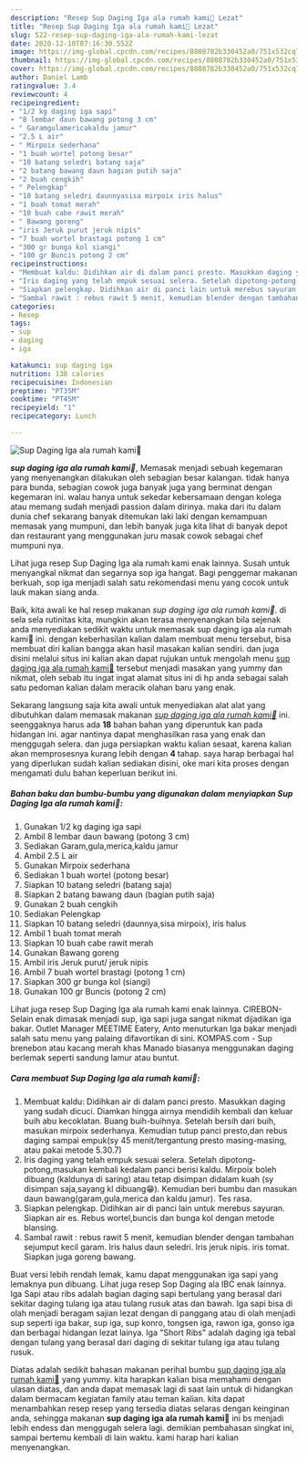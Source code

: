 ```yaml
---
description: "Resep Sup Daging Iga ala rumah kami🐄 Lezat"
title: "Resep Sup Daging Iga ala rumah kami🐄 Lezat"
slug: 522-resep-sup-daging-iga-ala-rumah-kami-lezat
date: 2020-12-10T07:16:30.552Z
image: https://img-global.cpcdn.com/recipes/8808782b330452a0/751x532cq70/sup-daging-iga-ala-rumah-kami🐄-foto-resep-utama.jpg
thumbnail: https://img-global.cpcdn.com/recipes/8808782b330452a0/751x532cq70/sup-daging-iga-ala-rumah-kami🐄-foto-resep-utama.jpg
cover: https://img-global.cpcdn.com/recipes/8808782b330452a0/751x532cq70/sup-daging-iga-ala-rumah-kami🐄-foto-resep-utama.jpg
author: Daniel Lamb
ratingvalue: 3.4
reviewcount: 4
recipeingredient:
- "1/2 kg daging iga sapi"
- "8 lembar daun bawang potong 3 cm"
- " Garamgulamericakaldu jamur"
- "2.5 L air"
- " Mirpoix sederhana"
- "1 buah wortel potong besar"
- "10 batang seledri batang saja"
- "2 batang bawang daun bagian putih saja"
- "2 buah cengkih"
- " Pelengkap"
- "10 batang seledri daunnyasisa mirpoix iris halus"
- "1 buah tomat merah"
- "10 buah cabe rawit merah"
- " Bawang goreng"
- "iris Jeruk purut jeruk nipis"
- "7 buah wortel brastagi potong 1 cm"
- "300 gr bunga kol siangi"
- "100 gr Buncis potong 2 cm"
recipeinstructions:
- "Membuat kaldu: Didihkan air di dalam panci presto. Masukkan daging yang sudah dicuci. Diamkan hingga airnya mendidih kembali dan keluar buih abu kecoklatan. Buang buih-buihnya. Setelah bersih dari buih, masukan mirpoix sederhanya. Kemudian tutup panci presto,dan rebus daging sampai empuk(sy 45 menit/tergantung presto masing-masing, atau pakai metode 5.30.7)"
- "Iris daging yang telah empuk sesuai selera. Setelah dipotong-potong,masukan kembali kedalam panci berisi kaldu. Mirpoix boleh dibuang (kaldunya di saring) atau tetap disimpan didalam kuah (sy disimpan saja,sayang kl dibuang😁). Kemudian beri bumbu dan masukan daun bawang(garam,gula,merica dan kaldu jamur). Tes rasa."
- "Siapkan pelengkap. Didihkan air di panci lain untuk merebus sayuran. Siapkan air es. Rebus wortel,buncis dan bunga kol dengan metode blansing."
- "Sambal rawit : rebus rawit 5 menit, kemudian blender dengan tambahan sejumput kecil garam. Iris halus daun seledri. Iris jeruk nipis. iris tomat. Siapkan juga goreng bawang."
categories:
- Resep
tags:
- sup
- daging
- iga

katakunci: sup daging iga 
nutrition: 138 calories
recipecuisine: Indonesian
preptime: "PT35M"
cooktime: "PT45M"
recipeyield: "1"
recipecategory: Lunch

---
```



![Sup Daging Iga ala rumah kami🐄](https://img-global.cpcdn.com/recipes/8808782b330452a0/751x532cq70/sup-daging-iga-ala-rumah-kami🐄-foto-resep-utama.jpg)

<b><i>sup daging iga ala rumah kami🐄</i></b>, Memasak menjadi sebuah kegemaran yang menyenangkan dilakukan oleh sebagian besar kalangan. tidak hanya para bunda, sebagian cowok juga banyak juga yang berminat dengan kegemaran ini. walau hanya untuk sekedar kebersamaan dengan kolega atau memang sudah menjadi passion dalam dirinya. maka dari itu dalam dunia chef sekarang banyak ditemukan laki laki dengan kemampuan memasak yang mumpuni, dan lebih banyak juga kita lihat di banyak depot dan restaurant yang menggunakan juru masak cowok sebagai chef mumpuni nya.

Lihat juga resep Sup Daging Iga ala rumah kami enak lainnya. Susah untuk menyangkal nikmat dan segarnya sop iga hangat. Bagi penggemar makanan berkuah, sop iga menjadi salah satu rekomendasi menu yang cocok untuk lauk makan siang anda.

Baik, kita awali ke hal resep makanan <i>sup daging iga ala rumah kami🐄</i>. di sela sela rutinitas kita, mungkin akan terasa menyenangkan bila sejenak anda menyediakan sedikit waktu untuk memasak sup daging iga ala rumah kami🐄 ini. dengan keberhasilan kalian dalam membuat menu tersebut, bisa membuat diri kalian bangga akan hasil masakan kalian sendiri. dan juga disini melalui situs ini kalian akan dapat rujukan untuk mengolah menu <u>sup daging iga ala rumah kami🐄</u> tersebut menjadi masakan yang yummy dan nikmat, oleh sebab itu ingat ingat alamat situs ini di hp anda sebagai salah satu pedoman kalian dalam meracik olahan baru yang enak.


Sekarang langsung saja kita awali untuk menyediakan alat alat yang dibutuhkan dalam memasak makanan <u><i>sup daging iga ala rumah kami🐄</i></u> ini. seenggaknya harus ada <b>18</b> bahan bahan yang diperuntuk kan pada hidangan ini. agar nantinya dapat menghasilkan rasa yang enak dan menggugah selera. dan juga persiapkan waktu kalian sesaat, karena kalian akan memprosesnya kurang lebih dengan <b>4</b> tahap. saya harap berbagai hal yang diperlukan sudah kalian sediakan disini, oke mari kita proses dengan mengamati dulu bahan keperluan berikut ini.

<!--inarticleads1-->

##### Bahan baku dan bumbu-bumbu yang digunakan dalam menyiapkan Sup Daging Iga ala rumah kami🐄:

1. Gunakan 1/2 kg daging iga sapi
1. Ambil 8 lembar daun bawang (potong 3 cm)
1. Sediakan  Garam,gula,merica,kaldu jamur
1. Ambil 2.5 L air
1. Gunakan  Mirpoix sederhana
1. Sediakan 1 buah wortel (potong besar)
1. Siapkan 10 batang seledri (batang saja)
1. Siapkan 2 batang bawang daun (bagian putih saja)
1. Gunakan 2 buah cengkih
1. Sediakan  Pelengkap
1. Siapkan 10 batang seledri (daunnya,sisa mirpoix), iris halus
1. Ambil 1 buah tomat merah
1. Siapkan 10 buah cabe rawit merah
1. Gunakan  Bawang goreng
1. Ambil iris Jeruk purut/ jeruk nipis
1. Ambil 7 buah wortel brastagi (potong 1 cm)
1. Siapkan 300 gr bunga kol (siangi)
1. Gunakan 100 gr Buncis (potong 2 cm)


Lihat juga resep Sup Daging Iga ala rumah kami enak lainnya. CIREBON-Selain enak dimasak menjadi sup, iga sapi juga sangat nikmat dijadikan iga bakar. Outlet Manager MEETIME Eatery, Anto menuturkan Iga bakar menjadi salah satu menu yang palaing difavortikan di sini. KOMPAS.com - Sup brenebon atau kacang merah khas Manado biasanya menggunakan daging berlemak seperti sandung lamur atau buntut. 

<!--inarticleads2-->

##### Cara membuat Sup Daging Iga ala rumah kami🐄:

1. Membuat kaldu: Didihkan air di dalam panci presto. Masukkan daging yang sudah dicuci. Diamkan hingga airnya mendidih kembali dan keluar buih abu kecoklatan. Buang buih-buihnya. Setelah bersih dari buih, masukan mirpoix sederhanya. Kemudian tutup panci presto,dan rebus daging sampai empuk(sy 45 menit/tergantung presto masing-masing, atau pakai metode 5.30.7)
1. Iris daging yang telah empuk sesuai selera. Setelah dipotong-potong,masukan kembali kedalam panci berisi kaldu. Mirpoix boleh dibuang (kaldunya di saring) atau tetap disimpan didalam kuah (sy disimpan saja,sayang kl dibuang😁). Kemudian beri bumbu dan masukan daun bawang(garam,gula,merica dan kaldu jamur). Tes rasa.
1. Siapkan pelengkap. Didihkan air di panci lain untuk merebus sayuran. Siapkan air es. Rebus wortel,buncis dan bunga kol dengan metode blansing.
1. Sambal rawit : rebus rawit 5 menit, kemudian blender dengan tambahan sejumput kecil garam. Iris halus daun seledri. Iris jeruk nipis. iris tomat. Siapkan juga goreng bawang.


Buat versi lebih rendah lemak, kamu dapat menggunakan iga sapi yang lemaknya pun dibuang. Lihat juga resep Sop Daging ala IBC enak lainnya. Iga Sapi atau ribs adalah bagian daging sapi bertulang yang berasal dari sekitar daging tulang iga atau tulang rusuk atas dan bawah. Iga sapi bisa di olah menjadi beragam sajian lezat dengan di panggang atau di olah menjadi sup seperti iga bakar, sup iga, sup konro, tongsen iga, rawon iga, gonso iga dan berbagai hidangan lezat lainya. Iga &#34;Short Ribs&#34; adalah daging iga tebal dengan tulang yang berasal dari daging di sekitar tulang iga atau tulang rusuk. 

Diatas adalah sedikit bahasan makanan perihal bumbu <u>sup daging iga ala rumah kami🐄</u> yang yummy. kita harapkan kalian bisa memahami dengan ulasan diatas, dan anda dapat memasak lagi di saat lain untuk di hidangkan dalam bermacam kegiatan family atau teman kalian. kita dapat menambahkan resep resep yang tersedia diatas selaras dengan keinginan anda, sehingga makanan <b>sup daging iga ala rumah kami🐄</b> ini bs menjadi lebih endess dan menggugah selera lagi. demikian pembahasan singkat ini, sampai bertemu kembali di lain waktu. kami harap hari kalian menyenangkan.

